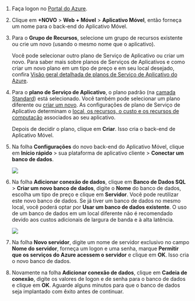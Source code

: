 1. Faça logon no [Portal do Azure].
2. Clique em **+NOVO** > **Web + Móvel** > **Aplicativo Móvel**, então forneça um nome para o back-end do Aplicativo Móvel.
3. Para o **Grupo de Recursos**, selecione um grupo de recursos existente ou crie um novo (usando o mesmo nome que o aplicativo). 
   
    Você pode selecionar outro plano de Serviço de Aplicativo ou criar um novo. Para saber mais sobre planos de Serviços de Aplicativos e como criar um novo plano em um tipo de preço e em seu local desejado, confira [Visão geral detalhada de planos de Serviço de Aplicativo do Azure](../articles/app-service/azure-web-sites-web-hosting-plans-in-depth-overview.md).
4. Para o **plano de Serviço de Aplicativo**, o plano padrão (na [camada Standard](https://azure.microsoft.com/pricing/details/app-service/)) está selecionado. Você também pode selecionar um plano diferente ou [criar um novo](../articles/app-service/azure-web-sites-web-hosting-plans-in-depth-overview.md#create-an-app-service-plan). As configurações de plano de Serviço de Aplicativo determinam o [local, os recursos, o custo e os recursos de computação](https://azure.microsoft.com/pricing/details/app-service/) associados ao seu aplicativo. 
   
    Depois de decidir o plano, clique em **Criar**. Isso cria o back-end de Aplicativo Móvel. 
5. Na folha **Configurações** do novo back-end do Aplicativo Móvel, clique em **Início rápido** > sua plataforma de aplicativo cliente > **Conectar um banco de dados**. 
   
    ![](./media/app-service-mobile-dotnet-backend-create-new-service/dotnet-backend-create-data-connection.png)
6. Na folha **Adicionar conexão de dados**, clique em **Banco de Dados SQL** > **Criar um novo banco de dados**, digite o **Nome** do banco de dados, escolha um tipo de preço e clique em **Servidor**.  Você pode reutilizar este novo banco de dados. Se já tiver um banco de dados no mesmo local, você poderá optar por **Usar um banco de dados existente**. O uso de um banco de dados em um local diferente não é recomendado devido aos custos adicionais de largura de banda e à alta latência.
   
    ![](./media/app-service-mobile-dotnet-backend-create-new-service/dotnet-backend-create-db.png)
7. Na folha **Novo servidor**, digite um nome de servidor exclusivo no campo **Nome do servidor**, forneça um logon e uma senha, marque **Permitir que os serviços do Azure acessem o servidor** e clique em **OK**. Isso cria o novo banco de dados.
8. Novamente na folha **Adicionar conexão de dados**, clique em **Cadeia de conexão**, digite os valores de logon e de senha para o banco de dados e clique em **OK**. Aguarde alguns minutos para que o banco de dados seja implantado com êxito antes de continuar.

<!-- URLs. -->
[Portal do Azure]: https://portal.azure.com/
